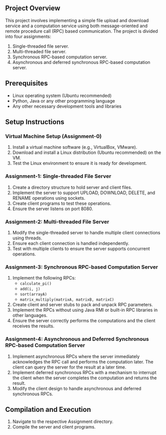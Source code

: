 
## Project Overview
This project involves implementing a simple file upload and download service and a computation service using both message-oriented and remote procedure call (RPC) based communication. The project is divided into four assignments:

1. Single-threaded file server.
2. Multi-threaded file server.
3. Synchronous RPC-based computation server.
4. Asynchronous and deferred synchronous RPC-based computation server.


## Prerequisites
- Linux operating system (Ubuntu recommended)
- Python, Java or any other programming language
- Any other necessary development tools and libraries

## Setup Instructions

### Virtual Machine Setup (Assignment-0)
1. Install a virtual machine software (e.g., VirtualBox, VMware).
2. Download and install a Linux distribution (Ubuntu recommended) on the VM.
3. Test the Linux environment to ensure it is ready for development.

### Assignment-1: Single-threaded File Server
1. Create a directory structure to hold server and client files.
2. Implement the server to support UPLOAD, DOWNLOAD, DELETE, and RENAME operations using sockets.
3. Create client programs to test these operations.
4. Ensure the server listens on port 8080.

### Assignment-2: Multi-threaded File Server
1. Modify the single-threaded server to handle multiple client connections using threads.
2. Ensure each client connection is handled independently.
3. Test with multiple clients to ensure the server supports concurrent operations.

### Assignment-3: Synchronous RPC-based Computation Server
1. Implement the following RPCs:
   - `calculate_pi()`
   - `add(i, j)`
   - `sort(arrayA)`
   - `matrix_multiply(matrixA, matrixB, matrixC)`
2. Create client and server stubs to pack and unpack RPC parameters.
3. Implement the RPCs without using Java RMI or built-in RPC libraries in other languages.
4. Ensure the server correctly performs the computations and the client receives the results.

### Assignment-4: Asynchronous and Deferred Synchronous RPC-based Computation Server
1. Implement asynchronous RPCs where the server immediately acknowledges the RPC call and performs the computation later. The client can query the server for the result at a later time.
2. Implement deferred synchronous RPCs with a mechanism to interrupt the client when the server completes the computation and returns the result.
3. Modify the client design to handle asynchronous and deferred synchronous RPCs.

## Compilation and Execution

1. Navigate to the respective Assignment directory.
2. Compile the server and client programs.

